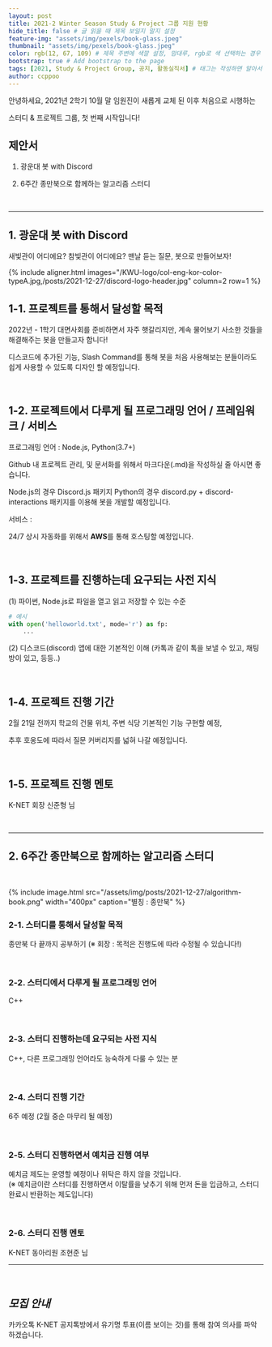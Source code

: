 ```yaml
---
layout: post
title: 2021-2 Winter Season Study & Project 그룹 지원 현황
hide_title: false # 글 읽을 때 제목 보일지 말지 설정
feature-img: "assets/img/pexels/book-glass.jpeg"
thumbnail: "assets/img/pexels/book-glass.jpeg"
color: rgb(12, 67, 109) # 제목 주변에 색깔 설정, 맘대루, rgb로 색 선택하는 경우 --> rgb(123, 123, 13)
bootstrap: true # Add bootstrap to the page
tags: [2021, Study & Project Group, 공지, 활동실직서] # 태그는 작성하면 알아서 분류됨
author: ccppoo
---
```


안녕하세요, 2021년 2학기 10월 말 임원진이 새롭게 교체 된 이후 처음으로 시행하는

스터디 & 프로젝트 그룹, 첫 번째 시작입니다!

## 제안서

1. 광운대 봇 with Discord

2. 6주간 종만북으로 함께하는 알고리즘 스터디

<br>

-----

## 1. **광운대 봇 with Discord**

새빛관이 어디에요? 참빛관이 어디에요? 맨날 듣는 질문, 봇으로 만들어보자!

{% include aligner.html images="/KWU-logo/col-eng-kor-color-typeA.jpg,/posts/2021-12-27/discord-logo-header.jpg" column=2 row=1 %}

## 1-1. **프로젝트를 통해서 달성할 목적**

2022년 - 1학기 대면사회를 준비하면서 자주 햇갈리지만, 계속 물어보기 사소한 것들을 해결해주는 봇을 만들고자 합니다!

디스코드에 추가된 기능, Slash Command를 통해 봇을 처음 사용해보는 분들이라도 쉽게 사용할 수 있도록 디자인 할 예정입니다.

<br>

## 1-2. **프로젝트에서 다루게 될 프로그래밍 언어 / 프레임워크 / 서비스**

프로그래밍 언어 : Node.js, Python(3.7+)

Github 내 프로젝트 관리, 및 문서화를 위해서 마크다운(.md)을 작성하실 줄 아시면 좋습니다.

Node.js의 경우 Discord.js 패키지 
Python의 경우 discord.py + discord-interactions 패키지를 이용해 봇을 개발할 예정입니다.

서비스 : 

24/7 상시 자동화를 위해서 **AWS**를 통해 호스팅할 예정입니다.

<br>

## 1-3. **프로젝트를 진행하는데 요구되는 사전 지식**

(1) 파이썬, Node.js로 파일을 열고 읽고 저장할 수 있는 수준

```python
# 예시
with open('helloworld.txt', mode='r') as fp:
    ...
```

(2) 디스코드(discord) 앱에 대한 기본적인 이해 (카톡과 같이 톡을 보낼 수 있고, 채팅방이 있고, 등등..)

<br>

## 1-4. **프로젝트 진행 기간**

2월 21일 전까지 학교의 건물 위치, 주변 식당 기본적인 기능 구현할 예정,

추후 호옹도에 따라서 질문 커버리지를 넓혀 나갈 예정입니다.

<br>

## 1-5. **프로젝트 진행 멘토**

K-NET 회장 신준형 님

<br>

----

## 2. **6주간 종만북으로 함께하는 알고리즘 스터디**

<br>

{% include image.html src="/assets/img/posts/2021-12-27/algorithm-book.png" width="400px" caption="별칭 : 종만북" %}

### 2-1. **스터디를 통해서 달성할 목적**

종만북 다 끝까지 공부하기 (※ 회장 : 목적은 진행도에 따라 수정될 수 있습니다!)

<br>

### 2-2. **스터디에서 다루게 될 프로그래밍 언어**

C++

<br>

### 2-3. **스터디 진행하는데 요구되는 사전 지식**

C++, 다른 프로그래밍 언어라도 능숙하게 다룰 수 있는 분

<br>

### 2-4. **스터디 진행 기간**

6주 예정 (2월 중순 마무리 될 예정)

<br>

### 2-5. **스터디 진행하면서 예치금 진행 여부**

예치금 제도는 운영할 예정이나 위탁은 하지 않을 것입니다.<br>
(※ 예치금이란 스터디를 진행하면서 이탈률을 낮추기 위해 먼저 돈을 입금하고, 스터디 완료시 반환하는 제도입니다)

<br>

### 2-6. **스터디 진행 멘토**

K-NET 동아리원 조현준 님

-----

<br>

## ***모집 안내***

카카오톡 K-NET 공지톡방에서 유기명 투표(이름 보이는 것)를 통해 참여 의사를 파악하겠습니다.

